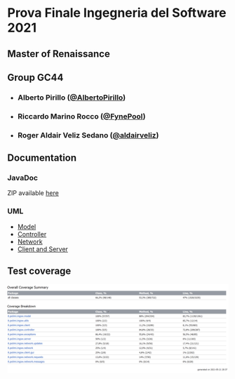 # Prova Finale Ingegneria del Software 2021
## Master of Renaissance
## Group GC44


- ### **Alberto Pirillo** ([@AlbertoPirillo](https://github.com/AlbertoPirillo))
- ### **Riccardo Marino Rocco** ([@FynePool](https://github.com/FynePool))
- ### **Roger Aldair Veliz Sedano** ([@aldairveliz](https://github.com/aldairveliz))

[comment]: <> (## Description)
[comment]: <> (_TODO_)

## Documentation
### JavaDoc
ZIP available [here](deliveries/javadoc.zip)

[comment]: <> (## Execution instructions)
[comment]: <> (_TODO_)

### UML
- [Model](deliveries/UML%20pdf/model.pdf)
- [Controller](deliveries/UML%20pdf/controller.pdf)
- [Network](deliveries/UML%20pdf/network.pdf)
- [Client and Server](deliveries/UML%20pdf/client%20and%20server.pdf)

## Test coverage

[comment]: <> (ZIP available [here]&#40;deliveries/coverage.zip&#41;)

![Coverage report](deliveries/coverage%20report.png)

[comment]: <> (## Software )
[comment]: <> (_TODO_)